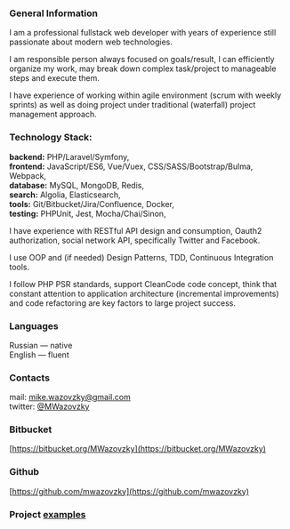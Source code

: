 ### General Information

I am a professional fullstack web developer with years of experience
still passionate about modern web technologies.

I am responsible person always focused on goals/result,
I can efficiently organize my work,
may break down complex task/project to manageable steps and execute them.

I have experience of working within agile environment (scrum with weekly sprints)
as well as doing project under traditional (waterfall) project management approach.

### Technology Stack:
**backend:** PHP/Laravel/Symfony,   
**frontend:** JavaScript/ES6, Vue/Vuex, CSS/SASS/Bootstrap/Bulma, Webpack,   
**database:** MySQL, MongoDB, Redis,    
**search:** Algolia, Elasticsearch,   
**tools:** Git/Bitbucket/Jira/Confluence, Docker,   
**testing:** PHPUnit, Jest, Mocha/Chai/Sinon,    

I have experience with RESTful API design and consumption, Oauth2 authorization, social network API, specifically Twitter and Facebook.

I use OOP and (if needed) Design Patterns, TDD, Continuous Integration tools.

I follow PHP PSR standards, support CleanCode code concept, think that constant attention to application architecture (incremental improvements) and code refactoring are key factors to large project success.

### Languages
Russian — native   
English — fluent

### Contacts
mail: mike.wazovzky@gmail.com   
twitter: [@MWazovzky](https://twitter.com/MWazovzky)

### Bitbucket
[https://bitbucket.org/MWazovzky](https://bitbucket.org/MWazovzky)

### Github
[https://github.com/mwazovzky](https://github.com/mwazovzky)

### Project [examples](/en/projects.md)
